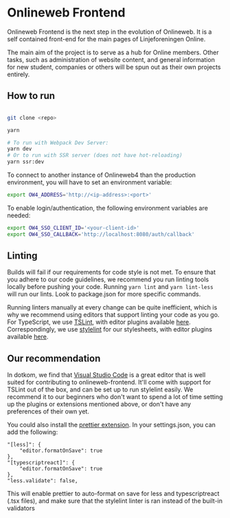 # Onlineweb Frontend

Onlineweb Frontend is the next step in the evolution of Onlineweb.
It is a self contained front-end for the main pages of Linjeforeningen Online.

The main aim of the project is to serve as a hub for Online members.
Other tasks, such as administration of website content, and general information for new student, companies or others will be spun out as their own projects entirely.

## How to run

``` bash

git clone <repo>

yarn

# To run with Webpack Dev Server:
yarn dev
# Or to run with SSR server (does not have hot-reloading)
yarn ssr:dev
```

To connect to another instance of Onlineweb4 than the production environment, you will have to set an environment variable:
``` bash
export OW4_ADDRESS='http://<ip-address>:<port>'
```

To enable login/authentication, the following environment variables are needed:
``` bash
export OW4_SSO_CLIENT_ID='<your-client-id>'
export OW4_SSO_CALLBACK='http://localhost:8080/auth/callback'
```

## Linting

Builds will fail if our requirements for code style is not met. To ensure that you adhere to our code guidelines, we recommend you run linting tools locally before pushing your code. Running `yarn lint` and `yarn lint-less` will run our lints. Look to package.json for more specific commands.

Running linters manually at every change can be quite inefficient, which is why we recommend using editors that support linting your code as you go. For TypeScript, we use [TSLint](https://palantir.github.io/tslint/), with editor plugins available [here](https://palantir.github.io/tslint/usage/third-party-tools/). Correspondingly, we use [stylelint](https://stylelint.io) for our stylesheets, with editor plugins available [here](https://github.com/stylelint/stylelint/blob/master/docs/user-guide/complementary-tools.md#editor-plugins).

## Our recommendation
In dotkom, we find that [Visual Studio Code](https://code.visualstudio.com/) is a great editor that is well suited for contributing to onlineweb-frontend. It'll come with support for TSLint out of the box, and can be set up to run stylelint easily. We recommend it to our beginners who don't want to spend a lot of time setting up the plugins or extensions mentioned above, or don't have any preferences of their own yet.

You could also install the [prettier extension](https://marketplace.visualstudio.com/items?itemName=esbenp.prettier-vscode). In your settings.json, you can add the following:
```
"[less]": {
    "editor.formatOnSave": true
},
"[typescriptreact]": {
    "editor.formatOnSave": true
},
"less.validate": false,
```

This will enable prettier to auto-format on save for less and typescriptreact (.tsx files), and make sure that the stylelint linter is ran instead of the built-in validators
